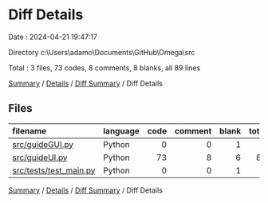 # Diff Details

Date : 2024-04-21 19:47:17

Directory c:\\Users\\adamo\\Documents\\GitHub\\Omega\\src

Total : 3 files,  73 codes, 8 comments, 8 blanks, all 89 lines

[Summary](results.md) / [Details](details.md) / [Diff Summary](diff.md) / Diff Details

## Files
| filename | language | code | comment | blank | total |
| :--- | :--- | ---: | ---: | ---: | ---: |
| [src/guideGUI.py](/src/guideGUI.py) | Python | 0 | 0 | 1 | 1 |
| [src/guideUI.py](/src/guideUI.py) | Python | 73 | 8 | 6 | 87 |
| [src/tests/test_main.py](/src/tests/test_main.py) | Python | 0 | 0 | 1 | 1 |

[Summary](results.md) / [Details](details.md) / [Diff Summary](diff.md) / Diff Details